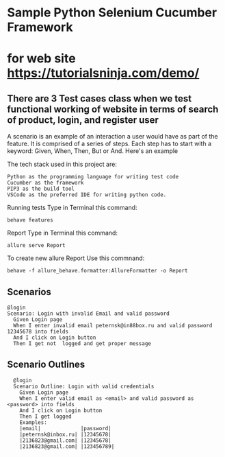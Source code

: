 # Sample Python Selenium Cucumber Framework
# for web site https://tutorialsninja.com/demo/
## There are 3 Test cases class when we test functional working of website in terms of  search of product,  login,  and register user 

A scenario is an example of an interaction a user would have as part of the feature. It is comprised of a series of steps. Each step has to start with a keyword: Given, When, Then, But or And. Here's an example  



The tech stack used in this project are:

    Python as the programming language for writing test code
    Cucumber as the framework
    PIP3 as the build tool
    VSCode as the preferred IDE for writing python code.

Running tests
Type in Terminal this command:

    behave features 
        

Report
Type in Terminal this command:

    allure serve Report

To create new allure Report 
Use this commnand:

    behave -f allure_behave.formatter:AllureFormatter -o Report 



## Scenarios

  ```
@login
  Scenario: Login with invalid Email and valid password
    Given Login page
    When I enter invalid email peternsk@in88box.ru and valid password 12345678 into fields
    And I click on Login button
    Then I get not  logged and get proper message
  ```


## Scenario Outlines


```Feature: Login Functionality
  @login
  Scenario Outline: Login with valid credentials
    Given Login page
    When I enter valid email as <email> and valid password as <password> into fields
    And I click on Login button
    Then I get logged
    Examples:
    |email|             |password|
    |peternsk@inbox.ru| |12345678|
    |2136823@gmail.com| |12345678|
    |2136823@gmail.com| |123456789|
  ```



         

